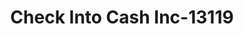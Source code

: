 ---
f_zip-code: 37303
f_state-code: TN
title: Check Into Cash Inc-13119
f_phone: 423-746-5091
f_city-only: Athens
f_address: 1838 Decatur Pike Athens
f_location-unique-id: '13119'
slug: check-into-cash-inc-13119
updated-on: '2024-05-30T13:46:58.046Z'
created-on: '2024-05-30T13:36:59.803Z'
published-on: '2024-05-30T13:54:32.469Z'
f_city-state: cms/city/athens-tn.md
f_company: cms/company/check-into-cash-inc.md
f_state: cms/state/tennessee.md
layout: '[payday-loan].html'
tags: payday-loan
---